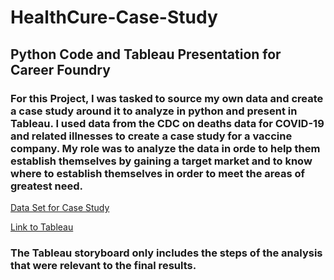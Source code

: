 # HealthCure-Case-Study

## Python Code and Tableau Presentation for Career Foundry

### For this Project, I was tasked to source my own data and create a case study around it to analyze in python and present in Tableau. I used data from the CDC on deaths data for COVID-19 and related illnesses to create a case study for a vaccine company. My role was to analyze the data in orde to help them establish themselves by gaining a target market and to know where to establish themselves in order to meet the areas of greatest need. 


[Data Set for Case Study](https://catalog.data.gov/dataset/provisional-covid-19-death-counts-by-sex-age-and-state)

[Link to Tableau](https://public.tableau.com/views/HealthCureStoryboard/Story1?:language=en-US&publish=yes&:display_count=n&:origin=viz_share_link)
### The Tableau storyboard only includes the steps of the analysis that were relevant to the final results.
